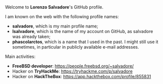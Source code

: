 Welcome to **Lorenzo Salvadore**'s GitHub profile.

I am known on the web with the following profile names:
* **salvadore**, which is my main profile name;
* **lsalvadore**, which is the name of my account on GitHub, as salvadore was already taken;
* **phascolarctos**, which is a name that I used in the past. I might still use it sometimes, in particular in publicly available e-mail addresses.

Main activities:
* **FreeBSD developer**: https://people.freebsd.org/~salvadore/
* Hacker on **TryHackMe**: https://tryhackme.com/p/salvadore
* Hacker on **HackTheBox**: https://app.hackthebox.com/profile/855831
